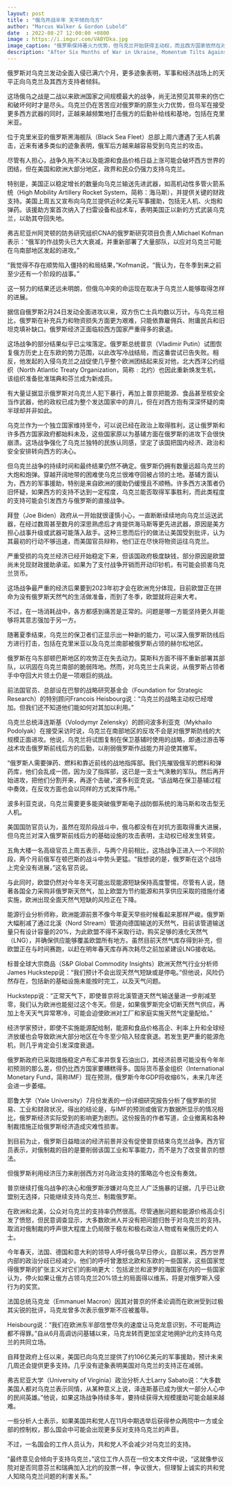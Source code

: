 ```yaml
---
layout: post
title : "俄乌开战半年 天平倾向乌方"
author: "Marcus Walker & Gordon Lubold"
date  : 2022-08-27 12:00:00 +0800
image : https://i.imgur.com/VABYDka.jpg
image_caption: "俄罗斯保持著火力优势，但乌克兰开始获得主动权，而且西方国家依然在对乌克兰提供稳定的军事和财政支持。"
description: "After Six Months of War in Ukraine, Momentum Tilts Against Russia"
---
```


俄罗斯对乌克兰发动全面入侵已满六个月，更多迹象表明，军事和经济战场上的天平正向乌克兰及其西方支持者倾斜。

<!--more-->

这场俄乌之战是二战以来欧洲国家之间规模最大的战争，尚无法预见其带来的伤亡和破坏何时才是尽头。乌克兰仍在苦苦应对俄罗斯的原生火力优势，但乌军在接受更多西方武器的同时，正越来越频繁地打击俄方的后勤补给线和基地，包括在克里米亚。

位于克里米亚的俄罗斯黑海舰队（Black Sea Fleet）总部上周六遭遇了无人机袭击，近来有诸多类似的迹象表明，俄军后方越来越容易受到乌克兰的攻击。

尽管有人担心，战争久拖不决以及能源和食品价格日益上涨可能会破坏西方世界的团结，但在美国和欧洲大部分地区，政界和民众仍强力支持乌克兰。

特别是，美国正以稳定增长的数量向乌克兰输送先进武器，如高机动性多管火箭系统（High Mobility Artillery Rocket System，简称：海马斯），并提供关键的财政支持。美国上周五又宣布向乌克兰提供近8亿美元军事援助，包括无人机、火炮和弹药。该援助方案首次纳入了扫雷设备和战术车，表明美国正以新的方式武装乌克兰，以助其夺回失地。

弗吉尼亚州阿灵顿的防务研究组织CNA的俄罗斯研究项目负责人Michael Kofman表示：“俄军的作战势头已大大衰减，并重新部署了大量部队，以应对乌克兰可能在乌南部地区发起的进攻。”

“我觉得不存在顺势陷入僵持的和局结果，”Kofman说，“我认为，在冬季到来之前至少还有一个阶段的战事。”

这一努力的结果还远未明朗，但俄乌冲突的命运现在取决于乌克兰人能够取得怎样的进展。

据信自俄罗斯2月24日发动全面进攻以来，双方伤亡士兵均数以万计。与乌克兰相比，俄罗斯在补充兵力和物资损失方面更为艰难，只能依靠雇佣兵、附庸民兵和旧坦克填补缺口。俄罗斯经济正面临较西方国家严重得多的衰退。

这场战争的部分结果似乎已尘埃落定。俄罗斯总统普京（Vladimir Putin）试图恢复俄方历史上在东欧的势力范围，以此改写冷战结局，而这番尝试已告失败。相反，他发起的入侵乌克兰之战促使几乎整个欧洲团结起来反对他，北大西洋公约组织（North Atlantic Treaty Organization，简称﹕北约）也因此重新焕发生机，该组织准备批准瑞典和芬兰成为新成员。

有大量证据显示俄罗斯对乌克兰人犯下暴行，再加上普京把能源、食品甚至核安全当作武器，他的政权已成为整个发达国家中的弃儿，但在对西方抱有深深怀疑的南半球却并非如此。

乌克兰作为一个独立国家维持至今，可以说已经在政治上取得胜利，这让俄罗斯和许多西方国家政府都始料未及，这些国家原以为基辅方面在俄罗斯的进攻下会很快崩溃。这场战争强化了乌克兰独特的民族认同感，坚定了该国把国内经济、政治和安全安排转向西方的决心。

但乌克兰战争的持续时间和最终结果仍然不确定。俄罗斯仍拥有数量远超乌克兰的大炮和炮弹。穿越开阔地带的困难使乌克兰很难夺回被占领的土地。基辅方面认为，西方的军事援助，特别是来自欧洲的援助仍缓慢且不顺畅。许多西方决策者仍旧怀疑，如果西方的支持不达到一定程度，乌克兰能否取得军事胜利，而此类程度的支持可能会引发西方与俄罗斯的直接战争。

拜登（Joe Biden）政府从一开始就很谨慎小心，一直断断续续地向乌克兰运送武器，在经过数周甚至数月的深思熟虑后才肯提供海马斯等更先进武器，原因是美方担心战事升级或武器可能落入敌手。这种三思而后行的做法让美国受到批评，认为其最初的行动不够迅速，而美国官员辩称，他们正在尽快将物资运往乌克兰。

严重受损的乌克兰经济已经开始稳定下来，但该国政府极度缺钱，部分原因是欧盟尚未兑现财政援助承诺。如果为了支付战争开销而开动印钞机，有可能会损害乌克兰货币。

这场战争最严重的经济后果要到2023年初才会在欧洲充分体现，目前欧盟正在拼命为没有俄罗斯天然气的生活做准备，而到了冬季，欧盟就将迎来大考。

不过，在一场消耗战中，各方都感到痛苦是正常的。问题是哪一方能坚持更久并能够将其意志强加于另一方。

随著夏季结束，乌克兰的保卫者们正显示出一种新的能力，可以深入俄罗斯防线后方进行打击，包括在克里米亚以及乌克兰南部被俄罗斯占领的赫尔松地区。

俄罗斯在乌东部顿巴斯地区的攻势正在失去动力。莫斯科方面不得不重新部署其部队，以巩固在乌克兰南部的脆弱阵地。然而，对乌克兰士兵来说，从俄罗斯占领者手中夺回大片领土仍是一项艰巨的挑战。

前法国官员、总部设在巴黎的战略研究基金会（Foundation for Strategic Research）的特别顾问Francois Heisbourg说：“乌克兰的战略主动权已经增加。但我们还不知道他们能如何对其加以利用。”

乌克兰总统泽连斯基（Volodymyr Zelensky）的顾问波多利亚克（Mykhailo Podolyak）在接受采访时说，乌克兰在南部地区的反攻不会是对俄罗斯防线的大规模正面进攻。他说，乌克兰将试图复制在保卫基辅时使用的战略，即通过游击等战术攻击俄罗斯前线后方的后勤，以削弱俄罗斯作战能力并迫使其撤军。

“俄罗斯人需要弹药、燃料和靠近前线的战地指挥部。我们先摧毁俄军的燃料和弹药库，他们会乱成一团，因为没了指挥部，这已是一支士气涣散的军队。然后再开始进攻，把他们分割开来，再逐个击破，”波多利亚克说。“该战略在保卫基辅过程中奏效，在反攻方面也会以同样的方式发挥作用。”

波多利亚克说，乌克兰需要更多能突破俄罗斯电子战防御系统的海马斯和攻击型无人机。

美国国防官员认为，虽然在现阶段战斗中，俄乌都没有在对抗方面取得重大进展，但乌克兰对深入俄罗斯前线后方的基础设施的攻击表明，主动权已经发生转变。

五角大楼一名高级官员上周五表示，与两个月前相比，这场战争正进入一个不同阶段，两个月前俄军在顿巴斯的战斗中势头更猛。“我想说的是，俄罗斯在这个战场上完全没有进展，”这名官员说。

与此同时，欧盟仍然对今年冬天可能出现能源短缺保持高度警惕，尽管有人说，随著各国全力采购非俄罗斯天然气，加上欧盟为节约能源和共享供应采取的措施付诸实施，欧洲出现全面天然气短缺的风险正在下降。

能源行业分析师称，欧洲能源前景不像今年夏天早些时候看起来那样严峻。俄罗斯大幅削减了通过北溪（Nord Stream）管道向德国输送的天然气，目前该管道输送量只有设计容量的20%，为此欧盟不得不采取行动，购买足够的液化天然气（LNG），并确保供应能够覆盖欧盟所有地方。虽然目前天然气库存得到补充，但欧盟正在与时间赛跑，以赶在明年春天库存再次耗尽之前加紧建设LNG接收站。

标普全球大宗商品（S&P Global Commodity Insights）欧洲天然气行业分析师James Huckstepp说：“我们预计不会出现天然气短缺或是停电。”但他说，风险仍然存在，包括新的基础设施未能按时完工，以及天气问题。

Huckstepp说：“正常天气下，即使普京将北溪管道天然气输送量进一步削减至零，我们认为欧洲也能挺过这个冬天。但是，如果俄罗斯完全切断天然气供应，再加上冬天天气异常寒冷，可能会迫使欧洲对工厂和家庭实施天然气定量配给。”

经济学家预计，即使不实施能源配给制，能源和食品价格高企、利率上升和全球经济放缓也会导致欧洲大部分地区在今冬至少陷入轻度衰退。若发生更严重的能源危机，则几乎肯定会引发深度衰退。

俄罗斯政府已采取措施稳定卢布汇率并恢复石油出口，其经济前景可能没有今年年初预测的那么差，但仍比西方国家要糟糕得多。国际货币基金组织（International Monetary Fund，简称IMF）现在预测，俄罗斯今年GDP将收缩6%，未来几年还会进一步萎缩。

耶鲁大学（Yale University）7月份发表的一份详细研究报告分析了俄罗斯的贸易、工业和财政状况，得出的结论是，与IMF的预测或俄官方数据所显示的情况相比，俄罗斯经济实际受到的影响更为剧烈。这份报告的作者写道，企业撤离和各种制裁措施正给俄罗斯经济造成灾难性损害。

到目前为止，俄罗斯日益暗淡的经济前景并没有促使普京结束乌克兰战争。西方官员表示，对俄制裁的目的是要削弱该国工业和军事能力，而不是为了改变普京的想法。

但俄罗斯利用经济压力来削弱西方对乌政治支持的策略迄今也没有奏效。

普京继续打俄乌战争的决心和俄罗斯涉嫌对乌克兰人广泛施暴的证据，几乎已让欧盟别无选择，只能继续支持乌克兰、制裁俄罗斯。

在欧洲和北美，公众对乌克兰的支持率仍然很高。尽管通胀问题和能源价格高企引发了愤怒，但民意调查显示，大多数欧洲人并没有把问题归咎于对乌克兰的支持。取消对俄制裁的呼声很大程度上仍局限于极左和极右政治人物或有亲俄历史的人士。

今年春天，法国、德国和意大利的领导人呼吁俄乌早日停火，自那以来，西方世界内部的政治分歧已经减少。他们的呼吁曾激怒北欧和东欧的一些国家，这些国家觉得俄罗斯的扩张主义对它们的影响更大：包括波兰和波罗的海国家在内的一些国家认为，停火如果让俄方占领乌克兰20%领土的局面得以维系，将是对俄罗斯入侵行为的奖赏。

法国总统马克龙（Emmanuel Macron）因其对普京的怀柔论调而在欧洲受到过极其尖锐的批评，马克龙曾多次表示俄罗斯不应被羞辱。

Heisbourg说：“我们在欧洲东半部信誉尽失的速度让马克龙意识到，不可能两边都不得罪。”自从6月高调访问基辅以来，马克龙转而更加坚定地拥护北约支持乌克兰的共同立场。

自拜登政府上任以来，美国已向乌克兰提供了约106亿美元的军事援助，预计未来几周还会提供更多支持。几乎没有迹象表明美国对乌克兰的支持正在减弱。

弗吉尼亚大学（University of Virginia）政治分析人士Larry Sabato说：“大多数美国人都对乌克兰表示同情，从某种意义上说，泽连斯基已成为很大一部分人心中的民间英雄。”他说，如果这场战争持续多年，要持续获得大规模援助可能会越来越难。

一些分析人士表示，如果美国共和党人在11月中期选举后获得参众两院中一方或全部的控制权，那么国会中可能会出现更多反对支持乌克兰的声音。

不过，一名国会的工作人员认为，共和党人不会减少对乌克兰的支持。

“最终意见会倾向于支持乌克兰，”这位工作人员在一份文本文件中说，“这就像参议院对是否同意芬兰和瑞典加入北约的投票一样，争议很大，但理智上诚实的共和党人知晓乌克兰问题的利害关系。”

<!--END-->